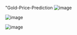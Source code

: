 "Gold-Price-Prediction
![image](https://github.com/Mpasha17/Gold-Price-Pridiction/assets/148848196/2734956c-95ee-460f-8d99-4884af8a50f9)

![image](https://github.com/Mpasha17/Gold-Price-Pridiction/assets/148848196/10efedde-a50f-4e7e-8a38-65a4cb50d0a8)

![image](https://github.com/Mpasha17/Gold-Price-Pridiction/assets/148848196/f3a5e621-1872-4c70-8b55-d6584a4a2fe2)

